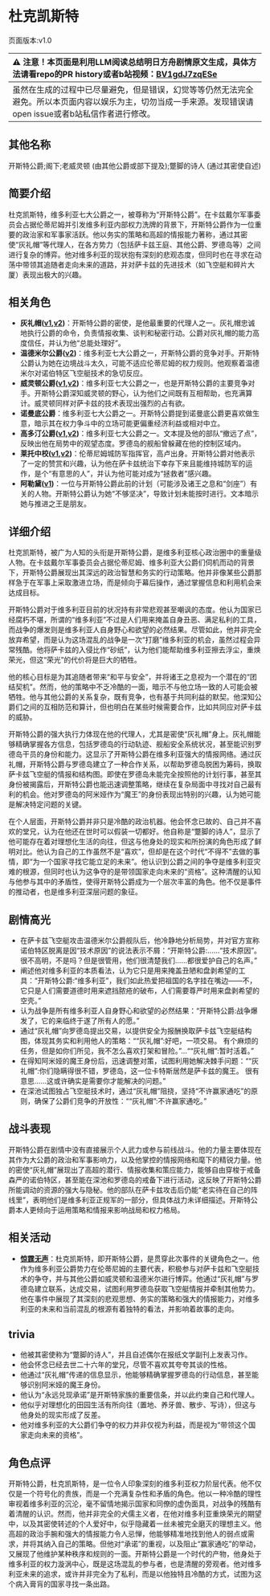 # 杜克凯斯特
页面版本:v1.0
 

| :warning: 注意！本页面是利用LLM阅读总结明日方舟剧情原文生成，具体方法请看repo的PR history或者b站视频：[BV1gdJ7zqESe](https://www.bilibili.com/video/BV1gdJ7zqESe/)         |
|:----------------------------|
| 虽然在生成的过程中已尽量避免，但是错误，幻觉等等仍然无法完全避免。所以本页面内容以娱乐为主，切勿当成一手来源。发现错误请open issue或者b站私信作者进行修改。|



## 其他名称
开斯特公爵;阁下;老威灵顿 (由其他公爵或部下提及);蹩脚的诗人 (通过其密使自述)
## 简要介绍
杜克凯斯特，维多利亚七大公爵之一，被尊称为“开斯特公爵”。在卡兹戴尔军事委员会占据伦蒂尼姆并引发维多利亚内部权力洗牌的背景下，开斯特公爵作为一位重要的政治家和军事家活跃。他以务实的策略和高超的情报能力著称，通过其密使“灰礼帽”等代理人，在各方势力（包括萨卡兹王庭、其他公爵、罗德岛等）之间进行复杂的博弈。他对维多利亚的现状抱有深刻的悲观态度，但同时也在寻求在动荡中带领其追随者走向未来的道路，并对萨卡兹的先进技术（如飞空艇和碎片大厦）表现出极大的兴趣。
## 相关角色
-   **灰礼帽([v1](extended_char_hui_li_mao.md),[v2](../char_v3/extended_char_hui_li_mao.md))**：开斯特公爵的密使，是他最重要的代理人之一。灰礼帽忠诚地执行公爵的命令，负责情报收集、谈判和秘密行动。公爵对灰礼帽的能力高度信任，并认为他“总能处理好”。
-   **温德米尔公爵([v2](../char_v3/extended_char_wen_de_mi_er_gong_jue.md))**：维多利亚七大公爵之一，开斯特公爵的竞争对手。开斯特公爵认为她在边境战斗太久，可能不适应伦蒂尼姆的权力规则。他观察着温德米尔对诺伯特区飞空艇技术的急切反应。
-   **威灵顿公爵([v1](extended_char_wei_ling_dun_gong_jue.md),[v2](../char_v3/extended_char_wei_ling_dun_gong_jue.md))**：维多利亚七大公爵之一，也是开斯特公爵的主要竞争对手。开斯特公爵深知威灵顿的野心，认为他们之间既有互相帮助，也充满算计。威灵顿同样对萨卡兹的技术表现出强烈的占有欲。
-   **诺曼底公爵**：维多利亚七大公爵之一。开斯特公爵提到诺曼底公爵更喜欢做生意，暗示其在权力争斗中的立场可能更偏重经济利益或相对中立。
-   **高多汀公爵([v1](extended_char_gao_duo_ting_gong_jue.md),[v2](../char_v3/extended_char_gao_duo_ting_gong_jue.md))**：维多利亚七大公爵之一。文本提及他的部队“撤远了点”，反映出他在局势中的观望态度。罗德岛的舰船曾躲藏在他的控制区域内。
-   **莱托中校([v1](extended_char_lai_tuo_zhong_xiao.md),[v2](../char_v3/extended_char_lai_tuo_zhong_xiao.md))**：伦蒂尼姆城防军指挥官，高卢出身。开斯特公爵对他表示了一定的赞赏和兴趣，认为他在萨卡兹统治下幸存下来且能维持城防军的运作，是个“有意思的人”，并认为他可能对成为“拯救者”感兴趣。
-   **阿勒黛([v1](extended_char_a_lei_dai.md))**：一位与开斯特公爵此前的计划（可能涉及诸王之息和“剑座”）有关的人物。开斯特公爵认为她“不够坚决”，导致计划未能按时进行。文本暗示她与推进之王是朋友。
## 详细介绍
杜克凯斯特，被广为人知的头衔是开斯特公爵，是维多利亚核心政治圈中的重量级人物。在卡兹戴尔军事委员会占据伦蒂尼姆、维多利亚大公爵们伺机而动的背景下，开斯特公爵展现出其深远的政治智慧和务实的行动策略。他并非像某些公爵那样急于在军事上采取激进立场，而是倾向于幕后操作，通过掌握信息和利用机会来达成目标。

开斯特公爵对于维多利亚目前的状况持有非常悲观甚至嘲讽的态度。他认为国家已经腐朽不堪，所谓的“维多利亚”不过是人们用来掩盖自身丑恶、满足私利的工具，而战争的爆发则是维多利亚人自身野心和欲望的必然结果。尽管如此，他并非完全放弃希望，而是认为这场混乱的战争是一次“打磨”维多利亚的机会，虽然过程会异常残酷。他将萨卡兹的入侵比作“砂纸”，认为他们能帮助维多利亚擦去浮尘，重焕荣光，但这“荣光”的代价将是巨大的牺牲。

他的核心目标是为其追随者带来“和平与安全”，并将诸王之息视为一个潜在的“团结契机”。然而，他的策略中不乏冷酷的一面，暗示不与他立场一致的人可能会被牺牲。他与其他公爵的关系复杂，既有竞争，也有基于共同利益的默契。他深知公爵们之间的互相防范和算计，但也明白在某些时候需要合作，比如共同应对萨卡兹的威胁。

开斯特公爵的强大执行力体现在他的代理人，尤其是密使“灰礼帽”身上。灰礼帽能够精确掌握各方信息，包括罗德岛的行动轨迹、舰船安全系统状况，甚至能识别罗德岛干员的身份和能力。这显示了开斯特公爵在维多利亚强大的情报网络。通过灰礼帽，开斯特公爵与罗德岛建立了一种合作关系，以帮助罗德岛脱困为筹码，换取萨卡兹飞空艇的情报和结构图。即使在罗德岛未能完全按照他的计划行事，甚至其身份被揭露后，开斯特公爵也能迅速调整策略，继续在复杂局面中寻找对自己最有利的机会。他对罗德岛的阿米娅作为“魔王”的身份表现出特别的兴趣，认为她可能是解决特定问题的关键。

在个人层面，开斯特公爵并非只是冷酷的政治机器。他会怀念已故的、自己并不喜欢的堂兄，认为在他还在世时可以假装一切都好。他自称是“蹩脚的诗人”，显示了他可能存在着对理想化生活的向往，但这与他身处的现实和所扮演的角色形成了鲜明对比。他认为自己的工作虽然不是“喜欢”，但却是在这个时代“不得不”去做的事情，即“为一个国家寻找它能立足的未来”。他认识到公爵之间的争夺是维多利亚灾难的根源，但同时也认为这争夺的是带领国家走向未来的“资格”。这种清醒的认知与他参与其中的矛盾性，使得开斯特公爵成为一个层次丰富的角色。他不仅是事件的推动者，也是维多利亚深层问题的象征。
## 剧情高光
- 在萨卡兹飞空艇攻击温德米尔公爵舰队后，他冷静地分析局势，并对官方宣称诺伯特区脱离是因“技术原因”的说法表示不屑：“开斯特公爵:......“技术原因”。很不高明，不是吗？但是很管用，他们很清楚我们......都很爱护自己的名声。”
- 阐述他对维多利亚的本质看法，认为它只是用来掩盖丑陋和盘剥希望的工具：“开斯特公爵:“维多利亚”，我们如此热爱把祖国的名字挂在嘴边——不，它只是人们需要道德时用来遮挡脓疮的破布，人们需要尊严时用来盘剥希望的空壳。”
- 认为战争是所有维多利亚人自身野心和欲望的必然结果：“开斯特公爵:战争爆发了，它的来临终于遂了所有人的愿。”
- 通过“灰礼帽”向罗德岛提出交易，以提供安全为报酬换取萨卡兹飞空艇结构图，体现其务实和利用他人的策略：““灰礼帽”:好吧，一项交易。 有个麻烦的任务，但是如你们所见，我不怎么喜欢打架和冒险。”...““灰礼帽”:暂时活着。”
- 在得知阿米娅的魔王身份后，迅速调整对策，试图利用她解决棘手问题：““灰礼帽”:你们隐瞒得很不错，罗德岛，这一位卡特斯居然是萨卡兹的魔王。 很有意思......这或许确实是需要你才能解决的问题。”
- 在深池试图独占飞空艇技术时，通过“灰礼帽”阻挠，坚持“不许赢家通吃”的原则，确保了公爵们竞争的开放性：““灰礼帽”:不许赢家通吃。”
## 战斗表现
开斯特公爵在剧情中没有直接展示个人武力或参与前线战斗。他的力量主要体现在其作为大公爵的政治和军事影响力，以及他掌控的情报网络和麾下的精锐力量。他的密使“灰礼帽”展现出了高超的潜行、情报收集和策应能力，能够自由穿梭于戒备森严的诺伯特区，甚至能在深池和罗德岛的戒备下进行活动，这反映了开斯特公爵所能调动的资源的强大与隐秘。他的部队在萨卡兹攻击后仍能“老实待在自己的阵线里”，表明他们是维多利亚正规军的一部分，但具体战力未详细描述。开斯特公爵本人更倾向于运用策略和情报来影响战局和权力格局。
## 相关活动
-   **[惊霆无声](../stories/main_12.md)**：杜克凯斯特，即开斯特公爵，是贯穿此次事件的关键角色之一。他作为维多利亚公爵势力在伦蒂尼姆的主要代表，积极参与对萨卡兹和飞空艇技术的争夺，并与其他公爵如威灵顿和温德米尔进行博弈。他通过“灰礼帽”与罗德岛建立联系，达成交易，试图利用罗德岛获取飞空艇情报并牵制其他势力。他在事件中展现了其深刻的悲观思想、务实的策略和强大的情报能力，对维多利亚的未来和当前混乱的根源有着独特的看法，并影响着故事的走向。
## trivia
- 他被其密使称为“蹩脚的诗人”，并且自述偶尔在报纸文学副刊上发表习作。
- 他会怀念已经去世二十六年的堂兄，尽管不喜欢其夸夸其谈的性格。
- 他通过“灰礼帽”传递的信息显示，他能够精确掌握罗德岛的行动信息，甚至能够识别阿米娅的魔王身份。
- 他认为“永远兑现承诺”是开斯特家族的重要信条，并以此约束自己和代理人。
- 他似乎对理想化的田园生活有所向往（置地、养牙兽、散步、写诗），但这与他身处的现实形成了反差。
- 他对维多利亚的大公爵们争夺的权力并非仅视为利益，而是视为“带领这个国家走向未来的资格”。
## 角色点评
开斯特公爵，杜克凯斯特，是一位令人印象深刻的维多利亚权力阶层代表。他不仅仅是一个符号化的贵族，而是一个充满复杂性和矛盾的角色。他以一种冷酷的理性审视着维多利亚的沉沦，毫不留情地揭示国家和同僚的虚伪面具，对战争的残酷有着清醒的认识。然而，他并非完全的犬儒主义者，在他对维多利亚重焕荣光的期望中，以及其密使转述的个人爱好中，似乎隐藏着一丝未被完全磨灭的理想主义。他高超的政治手腕和强大的情报能力令人忌惮，他能够精准地找到他人的弱点或需求，并将其纳入自己的策略。但他对“承诺”的重视，以及阻止“赢家通吃”的举动，又展现了他维护某种秩序和规则的一面。开斯特公爵是一个时代的产物，他身处于维多利亚的权力漩涡中心，既是这场混乱的参与者，也是清醒的旁观者。他对维多利亚未来的追求，或许并非完全为了私利，而是以他独特且冷酷的方式，试图为这个病入膏肓的国家寻找一条出路。